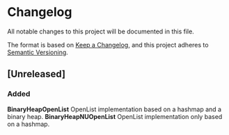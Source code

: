 # Changelog
All notable changes to this project will be documented in this file.

The format is based on [Keep a Changelog](https://keepachangelog.com/en/1.0.0/),
and this project adheres to [Semantic Versioning](https://semver.org/spec/v2.0.0.html).

## [Unreleased]

### Added
**BinaryHeapOpenList** OpenList implementation based on a hashmap and a binary heap.
**BinaryHeapNUOpenList** OpenList implementation only based on a hashmap.
